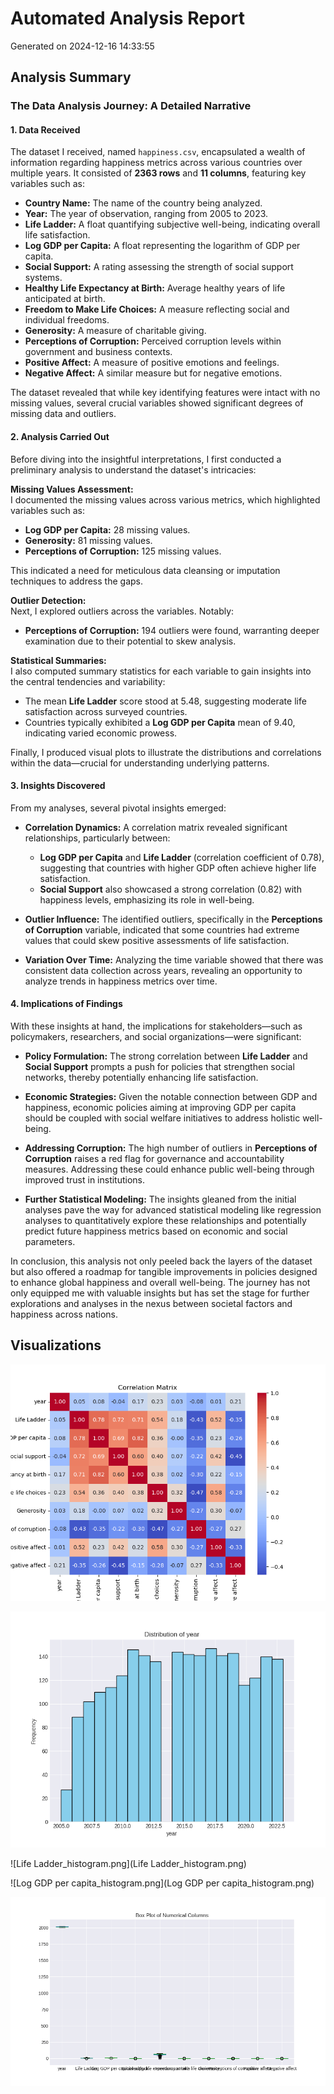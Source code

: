 # Automated Analysis Report

Generated on 2024-12-16 14:33:55

## Analysis Summary

### The Data Analysis Journey: A Detailed Narrative

#### 1. Data Received

The dataset I received, named `happiness.csv`, encapsulated a wealth of information regarding happiness metrics across various countries over multiple years. It consisted of **2363 rows** and **11 columns**, featuring key variables such as:

- **Country Name:** The name of the country being analyzed.
- **Year:** The year of observation, ranging from 2005 to 2023.
- **Life Ladder:** A float quantifying subjective well-being, indicating overall life satisfaction.
- **Log GDP per Capita:** A float representing the logarithm of GDP per capita.
- **Social Support:** A rating assessing the strength of social support systems.
- **Healthy Life Expectancy at Birth:** Average healthy years of life anticipated at birth.
- **Freedom to Make Life Choices:** A measure reflecting social and individual freedoms.
- **Generosity:** A measure of charitable giving.
- **Perceptions of Corruption:** Perceived corruption levels within government and business contexts.
- **Positive Affect:** A measure of positive emotions and feelings.
- **Negative Affect:** A similar measure but for negative emotions.

The dataset revealed that while key identifying features were intact with no missing values, several crucial variables showed significant degrees of missing data and outliers.

#### 2. Analysis Carried Out

Before diving into the insightful interpretations, I first conducted a preliminary analysis to understand the dataset's intricacies:

**Missing Values Assessment:**  
I documented the missing values across various metrics, which highlighted variables such as:
- **Log GDP per Capita:** 28 missing values.
- **Generosity:** 81 missing values.
- **Perceptions of Corruption:** 125 missing values.

This indicated a need for meticulous data cleansing or imputation techniques to address the gaps.

**Outlier Detection:**  
Next, I explored outliers across the variables. Notably:
- **Perceptions of Corruption:** 194 outliers were found, warranting deeper examination due to their potential to skew analysis.

**Statistical Summaries:**  
I also computed summary statistics for each variable to gain insights into the central tendencies and variability:

- The mean **Life Ladder** score stood at 5.48, suggesting moderate life satisfaction across surveyed countries.
- Countries typically exhibited a **Log GDP per Capita** mean of 9.40, indicating varied economic prowess.

Finally, I produced visual plots to illustrate the distributions and correlations within the data—crucial for understanding underlying patterns.

#### 3. Insights Discovered

From my analyses, several pivotal insights emerged:

- **Correlation Dynamics:** A correlation matrix revealed significant relationships, particularly between:
  - **Log GDP per Capita** and **Life Ladder** (correlation coefficient of 0.78), suggesting that countries with higher GDP often achieve higher life satisfaction.
  - **Social Support** also showcased a strong correlation (0.82) with happiness levels, emphasizing its role in well-being.
  
- **Outlier Influence:** The identified outliers, specifically in the **Perceptions of Corruption** variable, indicated that some countries had extreme values that could skew positive assessments of life satisfaction.
  
- **Variation Over Time:** Analyzing the time variable showed that there was consistent data collection across years, revealing an opportunity to analyze trends in happiness metrics over time.

#### 4. Implications of Findings

With these insights at hand, the implications for stakeholders—such as policymakers, researchers, and social organizations—were significant:

- **Policy Formulation:** The strong correlation between **Life Ladder** and **Social Support** prompts a push for policies that strengthen social networks, thereby potentially enhancing life satisfaction.
  
- **Economic Strategies:** Given the notable connection between GDP and happiness, economic policies aiming at improving GDP per capita should be coupled with social welfare initiatives to address holistic well-being.

- **Addressing Corruption:** The high number of outliers in **Perceptions of Corruption** raises a red flag for governance and accountability measures. Addressing these could enhance public well-being through improved trust in institutions.

- **Further Statistical Modeling:** The insights gleaned from the initial analyses pave the way for advanced statistical modeling like regression analyses to quantitatively explore these relationships and potentially predict future happiness metrics based on economic and social parameters.

In conclusion, this analysis not only peeled back the layers of the dataset but also offered a roadmap for tangible improvements in policies designed to enhance global happiness and overall well-being. The journey has not only equipped me with valuable insights but has set the stage for further explorations and analyses in the nexus between societal factors and happiness across nations.

## Visualizations

![correlation_matrix.png](correlation_matrix.png)

![year_histogram.png](year_histogram.png)

![Life Ladder_histogram.png](Life Ladder_histogram.png)

![Log GDP per capita_histogram.png](Log GDP per capita_histogram.png)

![boxplot.png](boxplot.png)

